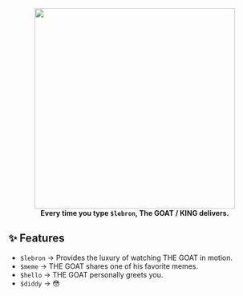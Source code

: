 <div align="center">
  <img src="https://media1.tenor.com/m/Dmp05slTR1EAAAAC/lebron-dunk-lebron-james.gif" width="400"/>
  <br>
  <strong>Every time you type <code>$lebron</code>, The GOAT / KING delivers.</strong>
</div>

## ✨ Features
- `$lebron` → Provides the luxury of watching THE GOAT in motion.
- `$meme` → THE GOAT shares one of his favorite memes.
- `$hello` → THE GOAT personally greets you.
- `$diddy` → 😳
